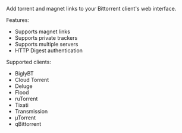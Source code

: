 Add torrent and magnet links to your Bittorrent client's web interface.



Features:
- Supports magnet links
- Supports private trackers
- Supports multiple servers
- HTTP Digest authentication

Supported clients:
- BiglyBT
- Cloud Torrent
- Deluge
- Flood
- ruTorrent
- Tixati
- Transmission
- µTorrent
- qBittorrent
